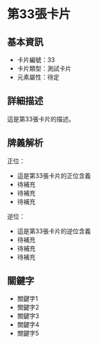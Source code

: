 # 第33張卡片

## 基本資訊
- 卡片編號：33
- 卡片類型：測試卡片
- 元素屬性：待定

## 詳細描述
這是第33張卡片的描述。

## 牌義解析
正位：
- 這是第33張卡片的正位含義
- 待補充
- 待補充
- 待補充

逆位：
- 這是第33張卡片的逆位含義
- 待補充
- 待補充
- 待補充

## 關鍵字
- 關鍵字1
- 關鍵字2
- 關鍵字3
- 關鍵字4
- 關鍵字5
